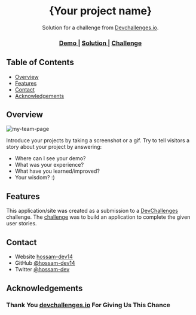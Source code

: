 <!-- Please update value in the {}  -->

<h1 align="center">{Your project name}</h1>

<div align="center">
   Solution for a challenge from  <a href="http://devchallenges.io" target="_blank">Devchallenges.io</a>.
</div>

<div align="center">
  <h3>
    <a href="https://my-team-page-dev14.netlify.app/">
      Demo
    </a>
    <span> | </span>
    <a href="https://devchallenges.io/solutions/LXcTMARcXsBA2EzvbFQ8">
      Solution
    </a>
    <span> | </span>
    <a href="https://devchallenges.io/challenges/hhmesazsqgKXrTkYkt0U">
      Challenge
    </a>
  </h3>
</div>

<!-- TABLE OF CONTENTS -->

## Table of Contents

- [Overview](#overview)
- [Features](#features)
- [Contact](#contact)
- [Acknowledgements](#acknowledgements)


<!-- OVERVIEW -->

## Overview

![my-team-page](https://user-images.githubusercontent.com/73648971/113441519-5a333a80-93e6-11eb-884e-9f169bc5b852.png)

Introduce your projects by taking a screenshot or a gif. Try to tell visitors a story about your project by answering:

- Where can I see your demo?
- What was your experience?
- What have you learned/improved?
- Your wisdom? :)


## Features

<!-- List the features of your application or follow the template. Don't share the figma file here :) -->

This application/site was created as a submission to a [DevChallenges](https://devchallenges.io/challenges) challenge. The [challenge](https://devchallenges.io/challenges/wBunSb7FPrIepJZAg0sY) was to build an application to complete the given user stories.



## Contact

- Website [hossam-dev14](https://hossam-dev14)
- GitHub [@hossam-dev14](https://github.com/hossam-dev14)
- Twitter [@hossam-dev](https://twitter.com/hossam-dev)

## Acknowledgements

<h3> Thank You <a href="https://devchallenges.io/challenges/hhmesazsqgKXrTkYkt0U">devchallenges.io</a> For Giving Us This Chance</h3>


